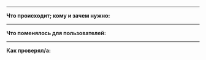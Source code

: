 ___________________________________
**Что происходит; кому и зачем нужно:**


___________________________________
**Что поменялось для пользователей:**


___________________________________
**Как проверял/а:**


